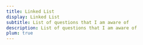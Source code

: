 ```yaml
---
title: Linked List
display: Linked List
subtitle: List of questions that I am aware of
description: List of questions that I am aware of
plum: true
---
```


<SubNav module="structure" />

<ListQuestions module="structure" tag="linked-list" />
